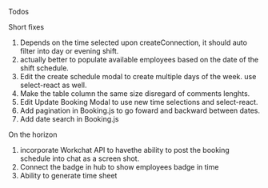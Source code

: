 Todos

Short fixes
1. Depends on the time selected upon createConnection, it should auto filter into day or evening shift.
2. actually better to populate available employees based on the date of the shift schedule.
3. Edit the create schedule modal to create multiple days of the week. use select-react as well.
4. Make the table column the same size disregard of comments lenghts. 
5. Edit Update Booking Modal to use new time selections and select-react.
6. Add pagination in Booking.js to go foward and backward between dates.
7. Add date search in Booking.js
   

On the horizon
1. incorporate Workchat API to havethe ability to post the booking schedule into chat as a screen shot.
2. Connect the badge in hub to show employees badge in time 
3. Ability to generate time sheet 